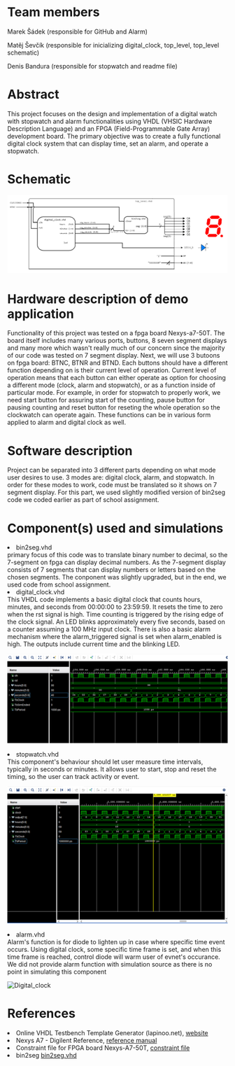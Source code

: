 # Team members
Marek Šádek (responsible for GitHub and Alarm)

Matěj Ševčík (responsible for inicializing digital_clock, top_level, top_level schematic)

Denis Bandura (responsible for stopwatch and readme file)

# Abstract
This project focuses on the design and implementation of a digital watch with stopwatch and alarm functionalities using VHDL (VHSIC Hardware Description Language) and an FPGA (Field-Programmable Gate Array) development board. The primary objective was to create a fully functional digital clock system that can display time, set an alarm, and operate a stopwatch. 

# Schematic
![Schematic](https://github.com/mareksadek/digital-clock/blob/main/digital_clock/scheme.png ) 

# Hardware description of demo application
Functionality of this project was tested on a fpga board Nexys-a7-50T. The board itself includes many various ports, buttons, 8 seven segment displays and many more which wasn't really much of our concern since the majority of our code was tested on 7 segment display. Next, we will use 3 butoons on fpga board: BTNC, BTNR and BTND. Each buttons should have a different function depending on is their current level of operation. Current level of operation means that each button can either operate as option for choosing a different mode (clock, alarm and stopwatch), or as a function inside of particular mode. For example, in order for stopwatch to properly work, we need start button for assuring start of the counting, pause button for pausing counting and reset button for reseting the whole operation so the clockwatch can operate again. These functions can be in various form applied to alarm and digital clock as well. 

# Software description
Project can be separated into 3 different parts depending on what mode user desires to use. 3 modes are: digital clock, alarm, and stopwatch. In order for these modes to work, code must be translated so it shows on 7 segment display. For this part, we used slightly modified version of bin2seg code we coded earlier as part of school assignment.

# Component(s) used and simulations
<li>bin2seg.vhd</li> primary focus of this code was to translate binary number to decimal, so the 7-segment on fpga can display decimal numbers. As the 7-segment display consists of 7 segments that can display numbers or letters based on the chosen segments. The conponent was slightly upgraded, but in the end, we used code from school assignment.
<li>digital_clock.vhd</li> This VHDL code implements a basic digital clock that counts hours, minutes, and seconds from 00:00:00 to 23:59:59. It resets the time to zero when the rst signal is high. Time counting is triggered by the rising edge of the clock signal. An LED blinks approximately every five seconds, based on a counter assuming a 100 MHz input clock. There is also a basic alarm mechanism where the alarm_triggered signal is set when alarm_enabled is high. The outputs include current time and the blinking LED.

![Digital_clok](https://github.com/mareksadek/digital-clock/blob/main/digital_clock/dig_clock.png )

<li>stopwatch.vhd</li> This component's behaviour should let user measure time intervals, typically in seconds or minutes. It allows user to start, stop and reset the timing, so the user can track activity or event. 
 
![Simulation of ticking stopwatch in vivado](https://github.com/mareksadek/digital-clock/blob/main/digital_clock/stopwatch_screenshot.PNG )

<li>alarm.vhd</li> Alarm's function is for diode to lighten up in case where specific time event occurs. Using digital clock, some specific time frame is set, and when this time frame is reached, control diode will warm user of evnet's occurance.
We did not provide alarm function with simulation source as there is no point in simulating this component

![Digital_clock](https://github.com/mareksadek/digital-clock/blob/main/digital_clock/diode.jpg )

# References
<li>Online VHDL Testbench Template Generator (lapinoo.net), <a href="https://vhdl.lapinoo.net/">website</a></li>
<li>Nexys A7 - Digilent Reference, <a href="https://digilent.com/reference/programmable-logic/nexys-a7/reference-manual">reference manual</a></li>
<li>Constraint file for FPGA board Nexys-A7-50T, <a href="https://raw.githubusercontent.com/Digilent/digilent-xdc/master/Nexys-A7-50T-Master.xdc">constraint file</a></li>
<li>bin2seg <a href="https://github.com/tomas-fryza/vhdl-labs/blob/master/solutions/lab3-segment/bin2seg.vhd">bin2seg.vhd</a></li> 
